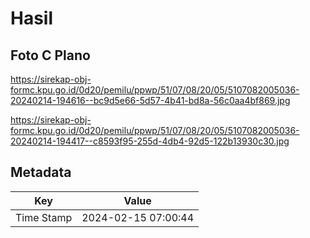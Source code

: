 # Hasil

## Foto C Plano

https://sirekap-obj-formc.kpu.go.id/0d20/pemilu/ppwp/51/07/08/20/05/5107082005036-20240214-194616--bc9d5e66-5d57-4b41-bd8a-56c0aa4bf869.jpg

https://sirekap-obj-formc.kpu.go.id/0d20/pemilu/ppwp/51/07/08/20/05/5107082005036-20240214-194417--c8593f95-255d-4db4-92d5-122b13930c30.jpg


## Metadata

| Key        | Value               |
| ---------- | ------------------- |
| Time Stamp | 2024-02-15 07:00:44 |



